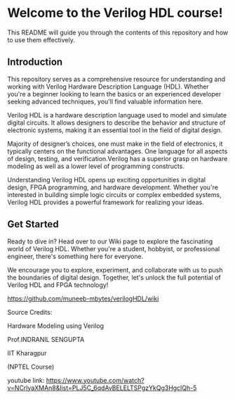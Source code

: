 # Welcome to the Verilog HDL course!


This README will guide you through the contents of this repository and how to use them effectively.

## Introduction

This repository serves as a comprehensive resource for understanding and working with Verilog Hardware Description Language (HDL). Whether you're a beginner looking to learn the basics or an experienced developer seeking advanced techniques, you'll find valuable information here.

Verilog HDL is a hardware description language used to model and simulate digital circuits. It allows designers to describe the behavior and structure of electronic systems, making it an essential tool in the field of digital design.

Majority of designer’s choices, one must make in the field of electronics, it typically centers on the functional advantages. One language for all aspects of design, testing, and verification.Verilog has a superior grasp on hardware modeling as well as a lower level of programming constructs. 

Understanding Verilog HDL opens up exciting opportunities in digital design, FPGA programming, and hardware development. Whether you're interested in building simple logic circuits or complex embedded systems, Verilog HDL provides a powerful framework for realizing your ideas.

## Get Started
Ready to dive in? Head over to our Wiki page to explore the fascinating world of Verilog HDL. Whether you're a student, hobbyist, or professional engineer, there's something here for everyone.

We encourage you to explore, experiment, and collaborate with us to push the boundaries of digital design. Together, let's unlock the full potential of Verilog HDL and FPGA technology!

https://github.com/muneeb-mbytes/verilogHDL/wiki

Source Credits:

Hardware Modeling using Verilog

Prof.INDRANIL SENGUPTA

IIT Kharagpur

(NPTEL Course)

youtube link: https://www.youtube.com/watch?v=NCrlyaXMAn8&list=PLJ5C_6qdAvBELELTSPgzYkQg3HgclQh-5
